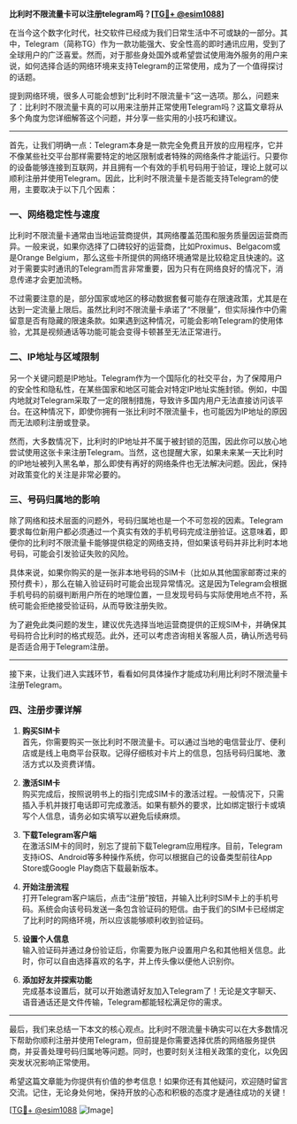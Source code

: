 **比利时不限流量卡可以注册telegram吗？[[TG💪+ @esim1088](https://t.me/s/esim1088)]**

在当今这个数字化时代，社交软件已经成为我们日常生活中不可或缺的一部分。其中，Telegram（简称TG）作为一款功能强大、安全性高的即时通讯应用，受到了全球用户的广泛喜爱。然而，对于那些身处国外或希望尝试使用海外服务的用户来说，如何选择合适的网络环境来支持Telegram的正常使用，成为了一个值得探讨的话题。

提到网络环境，很多人可能会想到“比利时不限流量卡”这一选项。那么，问题来了：比利时不限流量卡真的可以用来注册并正常使用Telegram吗？这篇文章将从多个角度为您详细解答这个问题，并分享一些实用的小技巧和建议。

---

首先，让我们明确一点：Telegram本身是一款完全免费且开放的应用程序，它并不像某些社交平台那样需要特定的地区限制或者特殊的网络条件才能运行。只要你的设备能够连接到互联网，并且拥有一个有效的手机号码用于验证，理论上就可以顺利注册并使用Telegram。因此，比利时不限流量卡是否能支持Telegram的使用，主要取决于以下几个因素：

### **一、网络稳定性与速度**
比利时不限流量卡通常由当地运营商提供，其网络覆盖范围和服务质量因运营商而异。一般来说，如果你选择了口碑较好的运营商，比如Proximus、Belgacom或是Orange Belgium，那么这些卡所提供的网络环境通常是比较稳定且快速的。这对于需要实时通讯的Telegram而言非常重要，因为只有在网络良好的情况下，消息传递才会更加流畅。

不过需要注意的是，部分国家或地区的移动数据套餐可能存在限速政策，尤其是在达到一定流量上限后。虽然比利时不限流量卡承诺了“不限量”，但实际操作中仍需留意是否有隐藏的限速条款。如果遇到这种情况，可能会影响Telegram的使用体验，尤其是视频通话等功能可能会变得卡顿甚至无法正常进行。

### **二、IP地址与区域限制**
另一个关键问题是IP地址。Telegram作为一个国际化的社交平台，为了保障用户的安全性和隐私性，在某些国家和地区可能会对特定IP地址实施封锁。例如，中国内地就对Telegram采取了一定的限制措施，导致许多国内用户无法直接访问该平台。在这种情况下，即使你拥有一张比利时不限流量卡，也可能因为IP地址的原因而无法顺利注册或登录。

然而，大多数情况下，比利时的IP地址并不属于被封锁的范围，因此你可以放心地尝试使用这张卡来注册Telegram。当然，这也提醒大家，如果未来某一天比利时的IP地址被列入黑名单，那么即使有再好的网络条件也无法解决问题。因此，保持对政策变化的关注是非常必要的。

### **三、号码归属地的影响**
除了网络和技术层面的问题外，号码归属地也是一个不可忽视的因素。Telegram要求每位新用户都必须通过一个真实有效的手机号码完成注册验证。这意味着，即便你的比利时不限流量卡能够提供稳定的网络支持，但如果该号码并非比利时本地号码，可能会引发验证失败的风险。

具体来说，如果你购买的是一张非本地号码的SIM卡（比如从其他国家邮寄过来的预付费卡），那么在输入验证码时可能会出现异常情况。这是因为Telegram会根据手机号码的前缀判断用户所在的地理位置，一旦发现号码与实际使用地点不符，系统可能会拒绝接受验证码，从而导致注册失败。

为了避免此类问题的发生，建议优先选择当地运营商提供的正规SIM卡，并确保其号码符合比利时的格式规范。此外，还可以考虑咨询相关客服人员，确认所选号码是否适合用于Telegram注册。

---

接下来，让我们进入实践环节，看看如何具体操作才能成功利用比利时不限流量卡注册Telegram。

### **四、注册步骤详解**
1. **购买SIM卡**  
   首先，你需要购买一张比利时不限流量卡。可以通过当地的电信营业厅、便利店或是线上电商平台获取。记得仔细核对卡片上的信息，包括号码归属地、激活方式以及资费详情。

2. **激活SIM卡**  
   购买完成后，按照说明书上的指引完成SIM卡的激活过程。一般情况下，只需插入手机并拨打电话即可完成激活。如果有额外的要求，比如绑定银行卡或填写个人信息，请务必如实填写以避免后续麻烦。

3. **下载Telegram客户端**  
   在激活SIM卡的同时，别忘了提前下载Telegram应用程序。目前，Telegram支持iOS、Android等多种操作系统，你可以根据自己的设备类型前往App Store或Google Play商店下载最新版本。

4. **开始注册流程**  
   打开Telegram客户端后，点击“注册”按钮，并输入比利时SIM卡上的手机号码。系统会向该号码发送一条包含验证码的短信。由于我们的SIM卡已经绑定了比利时的网络环境，所以应该能够顺利收到验证码。

5. **设置个人信息**  
   输入验证码并通过身份验证后，你需要为账户设置用户名和其他相关信息。此时，你可以自由选择喜欢的名字，并上传头像以便他人识别你。

6. **添加好友并探索功能**  
   完成基本设置后，就可以开始邀请好友加入Telegram了！无论是文字聊天、语音通话还是文件传输，Telegram都能轻松满足你的需求。

---

最后，我们来总结一下本文的核心观点。比利时不限流量卡确实可以在大多数情况下帮助你顺利注册并使用Telegram，但前提是你需要选择优质的网络服务提供商，并妥善处理号码归属地等问题。同时，也要时刻关注相关政策的变化，以免因突发状况影响正常使用。

希望这篇文章能为你提供有价值的参考信息！如果你还有其他疑问，欢迎随时留言交流。记住，无论身处何地，保持开放的心态和积极的态度才是通往成功的关键！

[[TG💪+ @esim1088](https://t.me/s/esim1088) ![Image](https://i.postimg.cc/4NQfJmqS/Snipaste-2025-05-13-00-14-12.png)]